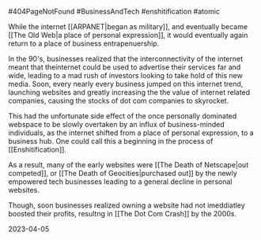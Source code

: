 #404PageNotFound #BusinessAndTech #enshitification #atomic 

While the internet [[ARPANET|began as military]], and eventually became [[The Old Web|a place of personal expression]], it would eventually again return to a place of business entrapenuership.

In the 90's, businesses realized that the interconnectivity of the internet meant that theinternet could be used to advertise their services far and wide, leading to a mad rush of investors looking to take hold of this new media. Soon, every nearly every business jumped on this internet trend, launching websites and greatly increasing the the value of internet related companies, causing the stocks of dot com companies to skyrocket.

This had the unfortunate side effect of the once personally dominated webspace to be slowly overtaken by an influx of business-minded individuals, as the internet shifted from a place of personal expression, to a business hub. One could call this a beginning in the process of [[Enshitification]].

As a result, many of the early websites were [[The Death of Netscape|out competed]], or [[The Death of Geocities|purchased out]] by the newly empowered tech businesses leading to a general decline in personal websites.

Though, soon businesses realized owning a website had not imeddiatley boosted their profits, resultng in [[The Dot Com Crash]] by the 2000s.

2023-04-05